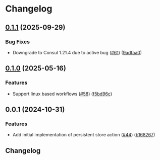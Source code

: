 # Changelog

## [0.1.1](https://github.com/launchdarkly/gh-actions/compare/persistent-stores-v0.1.0...persistent-stores-v0.1.1) (2025-09-29)


### Bug Fixes

* Downgrade to Consul 1.21.4 due to active bug ([#61](https://github.com/launchdarkly/gh-actions/issues/61)) ([9adfaa0](https://github.com/launchdarkly/gh-actions/commit/9adfaa04f4efcffcf809e48e2f2faf4d3367c88d))

## [0.1.0](https://github.com/launchdarkly/gh-actions/compare/persistent-stores-v0.0.1...persistent-stores-v0.1.0) (2025-05-16)


### Features

* Support linux based workflows ([#58](https://github.com/launchdarkly/gh-actions/issues/58)) ([f5bd96c](https://github.com/launchdarkly/gh-actions/commit/f5bd96c3f1dd08610404e8355307a32f9850eb5b))

## 0.0.1 (2024-10-31)


### Features

* Add initial implementation of persistent store action ([#44](https://github.com/launchdarkly/gh-actions/issues/44)) ([b168267](https://github.com/launchdarkly/gh-actions/commit/b168267410dd598d9b51abaf7a71e46a98d3a92e))

## Changelog
